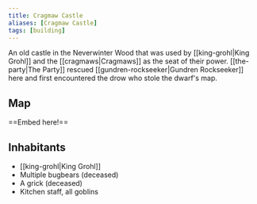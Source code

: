 ```yaml
---
title: Cragmaw Castle
aliases: [Cragmaw Castle]
tags: [building]
---
```

An old castle in the Neverwinter Wood that was used by [[king-grohl|King Grohl]] and the [[cragmaws|Cragmaws]] as the seat of their power. [[the-party|The Party]] rescued [[gundren-rockseeker|Gundren Rockseeker]] here and first encountered the drow who stole the dwarf's map.

## Map
==Embed here!==

## Inhabitants
- [[king-grohl|King Grohl]]
- Multiple bugbears (deceased)
- A grick (deceased)
- Kitchen staff, all goblins